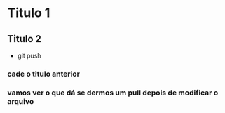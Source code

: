 # Titulo 1

## Titulo 2

- git push

### cade o titulo anterior

### vamos ver o que dá se dermos um pull depois de modificar o arquivo

